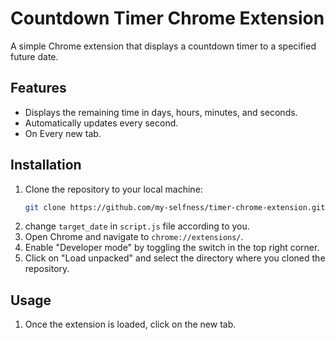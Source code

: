 # Countdown Timer Chrome Extension

A simple Chrome extension that displays a countdown timer to a specified future date.
## Features

- Displays the remaining time in days, hours, minutes, and seconds.
- Automatically updates every second.
- On Every new tab.

## Installation

1. Clone the repository to your local machine:
    ```bash
    git clone https://github.com/my-selfness/timer-chrome-extension.git
    ```
2. change `target_date` in `script.js`  file according to you. 
2. Open Chrome and navigate to `chrome://extensions/`.
3. Enable "Developer mode" by toggling the switch in the top right corner.
4. Click on "Load unpacked" and select the directory where you cloned the repository.

## Usage

1. Once the extension is loaded, click on the new tab.
